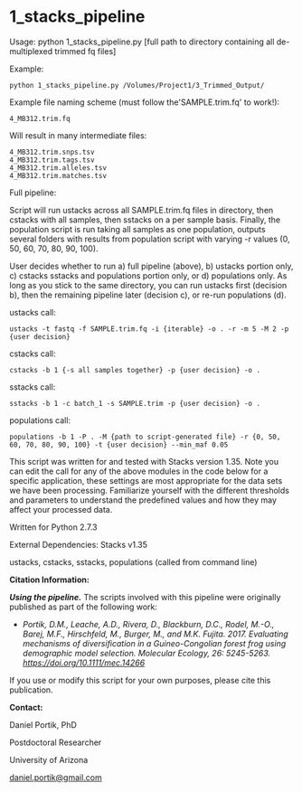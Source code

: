 # 1_stacks_pipeline

Usage: python 1_stacks_pipeline.py [full path to directory containing all de-multiplexed trimmed fq files]

Example:

`python 1_stacks_pipeline.py /Volumes/Project1/3_Trimmed_Output/`

Example file naming scheme (must follow the'SAMPLE.trim.fq' to work!):
```
4_MB312.trim.fq
```

Will result in many intermediate files:
```
4_MB312.trim.snps.tsv
4_MB312.trim.tags.tsv
4_MB312.trim.alleles.tsv
4_MB312.trim.matches.tsv
```

Full pipeline:

Script will run ustacks across all SAMPLE.trim.fq files in directory, then cstacks with all samples,
then sstacks on a per sample basis. Finally, the population script is run taking all samples as one
population, outputs several folders with results from population script with varying -r values 
(0, 50, 60, 70, 80, 90, 100).

User decides whether to run a) full pipeline (above), b) ustacks portion only, c) cstacks sstacks and
populations portion only, or d) populations only. As long as you stick to the same directory, you can 
run ustacks first (decision b), then the remaining pipeline later (decision c), or re-run populations (d).

ustacks call:

	ustacks -t fastq -f SAMPLE.trim.fq -i {iterable} -o . -r -m 5 -M 2 -p {user decision}

cstacks call:

	cstacks -b 1 {-s all samples together} -p {user decision} -o .

sstacks call:

	sstacks -b 1 -c batch_1 -s SAMPLE.trim -p {user decision} -o .

populations call:

	populations -b 1 -P . -M {path to script-generated file} -r {0, 50, 60, 70, 80, 90, 100} -t {user decision} --min_maf 0.05

This script was written for and tested with Stacks version 1.35. Note you can edit the call for any of the above modules in the code below for a specific application, these settings are most appropriate for the data sets we have been processing. Familiarize yourself with the different thresholds and parameters to understand the predefined values and how they may affect your processed data.


Written for Python 2.7.3

External Dependencies: Stacks v1.35

ustacks, cstacks, sstacks, populations (called from command line)


**Citation Information:**

***Using the pipeline.***
The scripts involved with this pipeline were originally published as part of the following work:

+ *Portik, D.M., Leache, A.D., Rivera, D., Blackburn, D.C., Rodel, M.-O., Barej, M.F., Hirschfeld, M., Burger, M., and M.K. Fujita. 2017. Evaluating mechanisms of diversification in a Guineo-Congolian forest frog using demographic model selection. Molecular Ecology, 26: 5245-5263. https://doi.org/10.1111/mec.14266*

If you use or modify this script for your own purposes, please cite this publication.


**Contact:**

Daniel Portik, PhD

Postdoctoral Researcher

University of Arizona

daniel.portik@gmail.com
